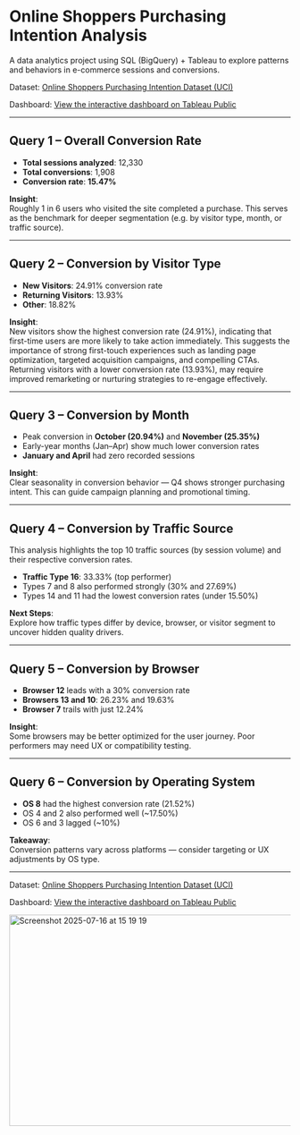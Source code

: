 # Online Shoppers Purchasing Intention Analysis  
A data analytics project using SQL (BigQuery) + Tableau to explore patterns and behaviors in e-commerce sessions and conversions.

Dataset: [Online Shoppers Purchasing Intention Dataset (UCI)](https://archive.ics.uci.edu/ml/datasets/Online+Shoppers+Purchasing+Intention+Dataset)

Dashboard: [View the interactive dashboard on Tableau Public](https://public.tableau.com/app/profile/rui.campos/viz/OnlineShoppersPurchasingIntentionDataset/Dashboard)

---

## Query 1 – Overall Conversion Rate

- **Total sessions analyzed**: 12,330  
- **Total conversions**: 1,908  
- **Conversion rate**: **15.47%**

**Insight**:  
Roughly 1 in 6 users who visited the site completed a purchase. This serves as the benchmark for deeper segmentation (e.g. by visitor type, month, or traffic source).

---

## Query 2 – Conversion by Visitor Type

- **New Visitors**: 24.91% conversion rate  
- **Returning Visitors**: 13.93%  
- **Other**: 18.82%

**Insight**:  
New visitors show the highest conversion rate (24.91%), indicating that first-time users are more likely to take action immediately. This suggests the importance of strong first-touch experiences such as landing page optimization, targeted acquisition campaigns, and compelling CTAs.
Returning visitors with a lower conversion rate (13.93%), may require improved remarketing or nurturing strategies to re-engage effectively.

---

## Query 3 – Conversion by Month

- Peak conversion in **October (20.94%)** and **November (25.35%)**
- Early-year months (Jan–Apr) show much lower conversion rates
- **January and April** had zero recorded sessions

**Insight**:  
Clear seasonality in conversion behavior — Q4 shows stronger purchasing intent. This can guide campaign planning and promotional timing.

---

## Query 4 – Conversion by Traffic Source

This analysis highlights the top 10 traffic sources (by session volume) and their respective conversion rates.

- **Traffic Type 16**: 33.33% (top performer)
- Types 7 and 8 also performed strongly (30% and 27.69%)
- Types 14 and 11 had the lowest conversion rates (under 15.50%)

**Next Steps**:  
Explore how traffic types differ by device, browser, or visitor segment to uncover hidden quality drivers.

---

## Query 5 – Conversion by Browser

- **Browser 12** leads with a 30% conversion rate
- **Browsers 13 and 10**: 26.23% and 19.63%
- **Browser 7** trails with just 12.24%

**Insight**:  
Some browsers may be better optimized for the user journey. Poor performers may need UX or compatibility testing.

---

## Query 6 – Conversion by Operating System

- **OS 8** had the highest conversion rate (21.52%)
- OS 4 and 2 also performed well (~17.50%)
- OS 6 and 3 lagged (~10%)

**Takeaway**:  
Conversion patterns vary across platforms — consider targeting or UX adjustments by OS type.

---

Dataset: [Online Shoppers Purchasing Intention Dataset (UCI)](https://archive.ics.uci.edu/ml/datasets/Online+Shoppers+Purchasing+Intention+Dataset)

Dashboard: [View the interactive dashboard on Tableau Public](https://public.tableau.com/app/profile/rui.campos/viz/OnlineShoppersPurchasingIntentionDataset/Dashboard)

<img width="848" height="378" alt="Screenshot 2025-07-16 at 15 19 19" src="https://github.com/user-attachments/assets/d6c71edc-358f-408e-afc5-192d791065d8" />

